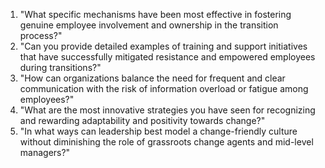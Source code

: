 1. "What specific mechanisms have been most effective in fostering genuine employee involvement and ownership in the transition process?"
2. "Can you provide detailed examples of training and support initiatives that have successfully mitigated resistance and empowered employees during transitions?"
3. "How can organizations balance the need for frequent and clear communication with the risk of information overload or fatigue among employees?"
4. "What are the most innovative strategies you have seen for recognizing and rewarding adaptability and positivity towards change?"
5. "In what ways can leadership best model a change-friendly culture without diminishing the role of grassroots change agents and mid-level managers?"